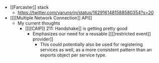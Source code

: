 - [[Farcaster]] stack
    - https://twitter.com/varunsrin/status/1629161481588580354?s=20
- [[[[Multiple Network Connection]] API]]
    - My current thoughts
        - [[[[CAIP]] 211: Handshake]] is getting pretty good
            - Emphasizes our need for a reusable [[[[restricted event]] provider]]
                - This could potentially also be used for registering services as well, as a more consistent pattern than an exports object per service type.
